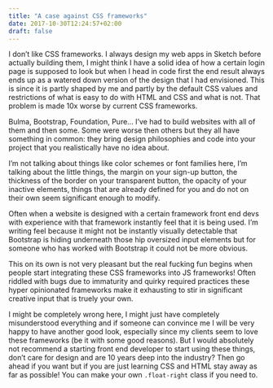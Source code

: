 ```yaml
---
title: "A case against CSS frameworks"
date: 2017-10-30T12:24:57+02:00
draft: false
---
```


I don’t like CSS frameworks. I always design my web apps in Sketch before actually building them, I might think I have a solid idea of how a certain login page is supposed to look but when I head in code first the end result always ends up as a watered down version of the design that I had envisioned. This is since it is partly shaped by me and partly by the default CSS values and restrictions of what is easy to do with HTML and CSS and what is not. That problem is made 10x worse by current CSS frameworks.

Bulma, Bootstrap, Foundation, Pure… I’ve had to build websites with all of them and then some. Some were worse then others but they all have something in common: they bring design philosophies and code into your project that you realistically have no idea about.

I’m not talking about things like color schemes or font families here, I’m talking about the little things, the margin on your sign-up button, the thickness of the border on your transparent button, the opacity of your inactive elements, things that are already defined for you and do not on their own seem significant enough to modify.

Often when a website is designed with a certain framework front end devs with experience with that framework instantly feel that it is being used. I’m writing feel because it might not be instantly visually detectable that Bootstrap is hiding underneath those hip oversized input elements but for someone who has worked with Bootstrap it could not be more obvious.

This on its own is not very pleasant but the real fucking fun begins when people start integrating these CSS frameworks into JS frameworks! Often riddled with bugs due to immaturity and quirky required practices these hyper opinionated frameworks make it exhausting to stir in significant creative input that is truely your own.

I might be completely wrong here, I might just have completely misunderstood everything and if someone can convince me I will be very happy to have another good look, especially since my clients seem to love these frameworks (be it with some good reasons). But I would absolutely not recommend a starting front end developer to start using these things, don’t care for design and are 10 years deep into the industry? Then go ahead if you want but if you are just learning CSS and HTML stay away as far as possible! You can make your own `.float-right` class if you need to.